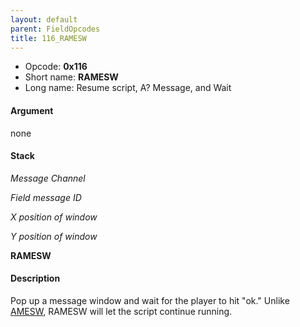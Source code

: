 ```yaml
---
layout: default
parent: FieldOpcodes
title: 116_RAMESW
---
```


-   Opcode: **0x116**
-   Short name: **RAMESW**
-   Long name: Resume script, A? Message, and Wait

#### Argument

none

#### Stack

  
*Message Channel*

*Field message ID*

*X position of window*

*Y position of window*

**RAMESW**

#### Description

Pop up a message window and wait for the player to hit "ok." Unlike [AMESW](064_AMESW.md), RAMESW will let the script continue running.
